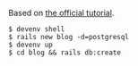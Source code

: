 Based on [the official tutorial](https://guides.rubyonrails.org/getting_started.html).

```shell-session
$ devenv shell
$ rails new blog -d=postgresql
$ devenv up
$ cd blog && rails db:create
```